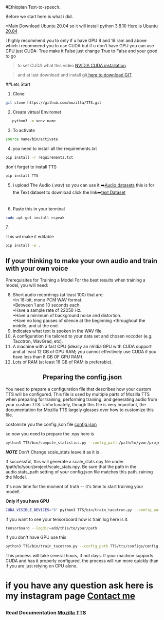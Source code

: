 #Ethiopian Text-to-speech.

 Before we start here is what i did.

  *Main Download Ubuntu 20.04 so it will install python 3.8.10
 <a href="https://www.microsoft.com/store/productId/9MTTCL66CPXJ">Here is Ubuntu 20.04</a> 

 I highly recommend you to only if u have GPU 8 and 16 ram and above which i recommend you to use CUDA  but if u don't have GPU you can use CPU just  CUDA:  True make it False just change True to False and your good to go
  > to set CUDA what this video <a href="https://youtu.be/1HzYU2_t3yc">NVIDIA CUDA installation</a>.

 > and at last download and install git<a href="https://github.com/git-for-windows/git/releases/download/v2.41.0.windows.1/Git-2.41.0-64-bit.exe"> here to download GIT</a>.

 ##Lets Start
 1. Clone   
 ```bash
git clone https://github.com/mozilla/TTS.git
```

 2. Create virtual Enviromet 
```bash   
   python3 -m venv name 
```
   

 3. To activate
 ```bash  
source name/bin/activate 
```
 4. you need to install all the requirements.txt  
```bash
pip install -r requirements.txt
```
don't forget to install TTS 
```bash 
pip install TTS
```

 5. i upload The Audio (.wav) so you can use it ➡️<a href="https://github.com/dawit3228/Ethiopa-text-to-speech/tree/master/TTS/tts/datasets/wavs/wavs">Audio datasets</a> this is for the Text dataset to download click the link➡️<a href="https://github.com/dawit3228/Ethiopa-text-to-speech/blob/master/TTS/tts/datasets/Amharic.txt">text Dataset</a><br><br>
 6. <p>Paste this in your terminal </p> 
```bash
sudo apt-get install espeak
```
 7.<p>This wil make it editable </p> 
```bash
pip install -e .
```
<h2> If your thinking to make your own audio and train with your own voice </h2>
Prerequisites for Training a Model
For the best results when training a model, you will need:

8. Short audio recordings (at least 100) that are:<br>
        &#x2022;In 16-bit, mono PCM WAV format.<br>
        &#x2022;Between 1 and 10 seconds each.<br>
        &#x2022;Have a sample rate of 22050 Hz.<br>
        &#x2022;Have a minimum of background noise and distortion.<br>
        &#x2022;Have no long pauses of silence at the beginning 
        &#x2022;throughout the middle, and at the end.<br>
9. indicates what text is spoken in the WAV file.
10. A configuration file tailored to your data set and chosen vocoder (e.g. Tacotron, WavGrad, etc).
11. A machine with a fast CPU (ideally an nVidia GPU with CUDA support and at least 12 GB of GPU RAM; you cannot effectively use CUDA if you have less than 8 GB OF GPU RAM).
12. Lots of RAM (at least 16 GB of RAM is preferable).

<center><h2>Preparing the config.json</h2></center>
<p>You need to prepare a configuration file that describes how your custom TTS will be configured. This file is used by multiple parts of Mozilla TTS when preparing for training, performing training, and generating audio from your custom TTS. Unfortunately, though this file is very important, the documentation for Mozilla TTS largely glosses over how to customize this file.

costomize you the config.json file  <a href="https://github.com/dawit3228/Ethiopa-text-to-speech/blob/master/TTS/tts/configs/config.json"> config.json</a> </p>
so now you need to prepare the  .npy here is  
```bash
python3 TTS/bin/compute_statistics.py --config_path /path/to/your/project/config.json --out_path /path/to/your/project/scale_stats.npy
```

<b>*NOTE*</b> Don't Change  scale_stats leave it as it is .


If successful, this will generate a scale_stats.npy file under /path/to/your/project/scale_stats.npy. Be sure that the path in the audio.stats_path setting of your config.json file matches this path.
raining the Model.

It's now time for the moment of truth -- it's time to start training your model!.

<b>Only if you have GPU </b>
 
 ```bash
CUDA_VISIBLE_DEVICES="0" python3 TTS/bin/train_tacotron.py --config_path TTS/tts/configs/config.json
```

if you want to see your tensorboard how is train log here is it.
```bash
tensorboard --logdir=add/this/to/your/path
```
if you don't have GPU use this
```bash
python3 TTS/bin/train_tacotron.py --config_path TTS/tts/configs/config.json
```


<p>This process will take several hours, if not days. If your machine supports CUDA and has it properly configured, the process will run more quickly than if you are just relying on CPU alone.</p>
<h1>

<b>if you have any question ask here is my instagram page</b> <a href="https://www.instagram.com/davemoment_2nd/"><b>Contact me</b></a>
</h1>
<h3>Read Documentation <a href="https://github.com/mozilla/TTS">Mozilla TTS <h3>
